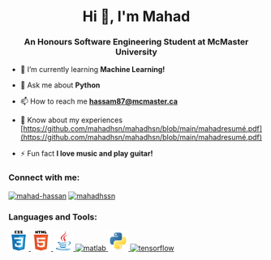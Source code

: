 <h1 align="center">Hi 👋, I'm Mahad</h1>
<h3 align="center">An Honours Software Engineering Student at McMaster University</h3>

- 🌱 I’m currently learning **Machine Learning!**

- 💬 Ask me about **Python**

- 📫 How to reach me **hassam87@mcmaster.ca**

- 📄 Know about my experiences [https://github.com/mahadhsn/mahadhsn/blob/main/mahadresumé.pdf](https://github.com/mahadhsn/mahadhsn/blob/main/mahadresumé.pdf)

- ⚡ Fun fact **I love music and play guitar!**

<h3 align="left">Connect with me:</h3>
<p align="left">
<a href="https://linkedin.com/in/mahad-hassan" target="blank"><img align="center" src="https://raw.githubusercontent.com/rahuldkjain/github-profile-readme-generator/master/src/images/icons/Social/linked-in-alt.svg" alt="mahad-hassan" height="30" width="40" /></a>
<a href="https://instagram.com/mahadhssn" target="blank"><img align="center" src="https://raw.githubusercontent.com/rahuldkjain/github-profile-readme-generator/master/src/images/icons/Social/instagram.svg" alt="mahadhssn" height="30" width="40" /></a>
</p>

<h3 align="left">Languages and Tools:</h3>
<p align="left"> <a href="https://www.w3schools.com/css/" target="_blank" rel="noreferrer"> <img src="https://raw.githubusercontent.com/devicons/devicon/master/icons/css3/css3-original-wordmark.svg" alt="css3" width="40" height="40"/> </a> <a href="https://www.w3.org/html/" target="_blank" rel="noreferrer"> <img src="https://raw.githubusercontent.com/devicons/devicon/master/icons/html5/html5-original-wordmark.svg" alt="html5" width="40" height="40"/> </a> <a href="https://www.java.com" target="_blank" rel="noreferrer"> <img src="https://raw.githubusercontent.com/devicons/devicon/master/icons/java/java-original.svg" alt="java" width="40" height="40"/> </a> <a href="https://www.mathworks.com/" target="_blank" rel="noreferrer"> <img src="https://upload.wikimedia.org/wikipedia/commons/2/21/Matlab_Logo.png" alt="matlab" width="40" height="40"/> </a> <a href="https://www.python.org" target="_blank" rel="noreferrer"> <img src="https://raw.githubusercontent.com/devicons/devicon/master/icons/python/python-original.svg" alt="python" width="40" height="40"/> </a> <a href="https://www.tensorflow.org" target="_blank" rel="noreferrer"> <img src="https://www.vectorlogo.zone/logos/tensorflow/tensorflow-icon.svg" alt="tensorflow" width="40" height="40"/> </a> </p>
